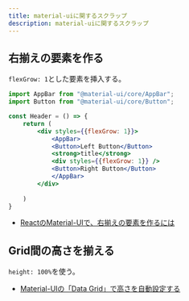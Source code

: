 ```yaml
---
title: material-uiに関するスクラップ
description: material-uiに関するスクラップ
---
```


## 右揃えの要素を作る

`flexGrow: 1`とした要素を挿入する。

```jsx
import AppBar from "@material-ui/core/AppBar";
import Button from "@material-ui/core/Button";

const Header = () => {
    return (
        <div styles={{flexGrow: 1}}>
            <AppBar>
            <Button>Left Button</Button>
            <strong>title</strong>
            <div styles={{flexGrow: 1}} />
            <Button>Right Button</Button>
            </AppBar>
        </div>
        
    )
}
```

- [ReactのMaterial-UIで、右揃えの要素を作るには](https://kanchi0914.netlify.app/2020/03/12/react-spacer/)

## Grid間の高さを揃える

`height: 100%`を使う。

- [Material-UIの「Data Grid」で高さを自動設定する](https://tech-it.r-net.info/program/react/309/)